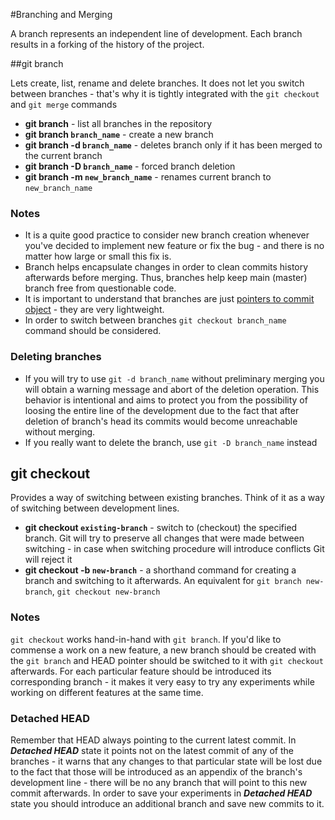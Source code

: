 #Branching and Merging

A branch represents an independent line of development. Each branch results in a forking of the history of the project.

##git branch

Lets create, list, rename and delete branches. It does not let you switch between branches - that's why it is tightly integrated with the `git checkout` and `git merge` commands

* **git branch** - list all branches in the repository
* **git branch `branch_name`** - create a new branch
* **git branch -d `branch_name`** - deletes branch only if it has been merged to the current branch
* **git branch -D `branch_name`** - forced branch deletion
* **git branch -m `new_branch_name`** - renames current branch to `new_branch_name`

### Notes 
* It is a quite good practice to consider new branch creation whenever you've decided to implement new feature or fix the bug - and there is no matter how large or small this fix is.
* Branch helps encapsulate changes in order to clean commits history afterwards before merging. Thus, branches help keep main (master) branch free from questionable code.
* It is important to understand that branches are just [pointers to commit object](advanced_topics.md#branching) - they are very lightweight.
* In order to switch between branches `git checkout branch_name` command should be considered.

### Deleting branches
* If you will try to use `git -d branch_name` without preliminary merging you will obtain a warning message and abort of the deletion operation. This behavior is intentional and aims to protect you from the possibility of loosing the entire line of the development due to the fact that after deletion of branch's head its commits would become unreachable without merging.
* If you really want to delete the branch, use `git -D branch_name` instead

## git checkout 

Provides a way of switching between existing branches. Think of it as a way of switching between development lines.

* **git checkout `existing-branch`** - switch to (checkout) the specified branch. Git will try to preserve all changes that were made between switching - in case when switching procedure will introduce conflicts Git will reject it
* **git checkout -b `new-branch`** - a shorthand command for creating a branch and switching to it afterwards. An equivalent for `git branch new-branch`, `git checkout new-branch`

### Notes

`git checkout` works hand-in-hand with `git branch`. If you'd like to commense a work on a new feature, a new branch should be created with the `git branch` and HEAD pointer should be switched to it with `git checkout` afterwards. For each particular feature should be introduced its corresponding branch - it makes it very easy to try any experiments while working on different features at the same time.

### Detached HEAD

Remember that HEAD always pointing to the current latest commit. In ***Detached HEAD*** state it points not on the latest commit of any of the branches - it warns that any changes to that particular state will be lost due to the fact that those will be introduced as an appendix of the branch's development line - there will be no any branch that will point to this new commit afterwards. In order to save your experiments in ***Detached HEAD*** state you should introduce an additional branch and save new commits to it.




